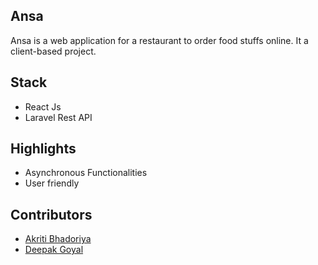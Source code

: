 ## Ansa
Ansa is a web application for a restaurant to order food stuffs online. It a client-based project.

## Stack
- React Js
- Laravel Rest API

## Highlights
- Asynchronous Functionalities
- User friendly

## Contributors
- [Akriti Bhadoriya](https://github.com/Akriti3011)
- [Deepak Goyal](https://github.com/DeepakGoyal468)
